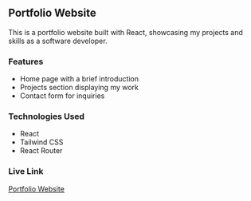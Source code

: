 ## Portfolio Website

This is a portfolio website built with React, showcasing my projects and skills as a software developer.

### Features

- Home page with a brief introduction
- Projects section displaying my work
- Contact form for inquiries

### Technologies Used

- React
- Tailwind CSS
- React Router

### Live Link
[Portfolio Website](https://tylerdeans.dev)